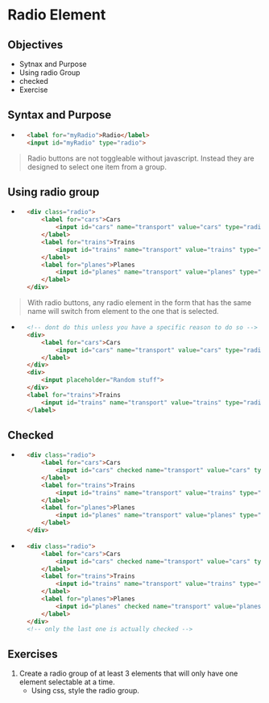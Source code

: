 # Radio Element

## Objectives
- Sytnax and Purpose
- Using radio Group
- checked
- Exercise

## Syntax and Purpose
- ```html
    <label for="myRadio">Radio</label>
    <input id="myRadio" type="radio">
> Radio buttons are not toggleable without javascript. Instead they are designed to select one item from a group.

## Using radio group
- ```html
    <div class="radio">
        <label for="cars">Cars
            <input id="cars" name="transport" value="cars" type="radio">
        </label>
        <label for="trains">Trains
            <input id="trains" name="transport" value="trains" type="radio">
        </label>
        <label for="planes">Planes
            <input id="planes" name="transport" value="planes" type="radio">
        </label>
    </div>
> With radio buttons, any radio element in the form that has the same name will switch from element to the one that is selected.
- ```html
    <!-- dont do this unless you have a specific reason to do so -->
    <div>
        <label for="cars">Cars
            <input id="cars" name="transport" value="cars" type="radio">
        </label>
    </div>
    <div>
        <input placeholder="Random stuff">
    </div>
    <label for="trains">Trains
        <input id="trains" name="transport" value="trains" type="radio">
    </label>
## Checked
- ```html
    <div class="radio">
        <label for="cars">Cars
            <input id="cars" checked name="transport" value="cars" type="radio">
        </label>
        <label for="trains">Trains
            <input id="trains" name="transport" value="trains" type="radio">
        </label>
        <label for="planes">Planes
            <input id="planes" name="transport" value="planes" type="radio">
        </label>
    </div>

- ```html
    <div class="radio">
        <label for="cars">Cars
            <input id="cars" checked name="transport" value="cars" type="radio">
        </label>
        <label for="trains">Trains
            <input id="trains" name="transport" value="trains" type="radio">
        </label>
        <label for="planes">Planes
            <input id="planes" checked name="transport" value="planes" type="radio">
        </label>
    </div>
    <!-- only the last one is actually checked -->
## Exercises
1. Create a radio group of at least 3 elements that will only have one element selectable at a time.
    - Using css, style the radio group.